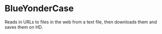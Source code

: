# BlueYonderCase
Reads in URLs to files in the web from a text file, then downloads them and saves them on HD.
